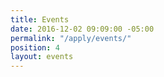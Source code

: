 ```yaml
---
title: Events
date: 2016-12-02 09:09:00 -05:00
permalink: "/apply/events/"
position: 4
layout: events
---
```



